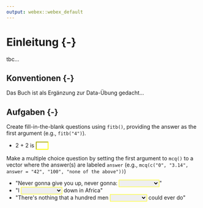 ```yaml
---
output: webex::webex_default
---
```


# Einleitung {-}

tbc...

## Konventionen {-}

Das Buch ist als Ergänzung zur Data-Übung gedacht...

## Aufgaben {-}




<style>
    .solveme { border-color: #FFFF00; }
    .solveme.correct { border-color: #FF3399; }
</style>



Create fill-in-the-blank questions using `fitb()`, providing the answer as the first argument (e.g., `fitb("4")`).

- 2 + 2 is <input class='solveme nospaces' size='1' data-answer='["4"]'/>



Make a multiple choice question by setting the first argument to `mcq()` to a vector where the answer(s) are labeled `answer` (e.g., `mcq(c("0", "3.14", answer = "42", "100", "none of the above"))`)

- "Never gonna give you up, never gonna: <select class='solveme' data-answer='["let you down"]'> <option></option> <option>let you go</option> <option>turn you down</option> <option>run away</option> <option>let you down</option></select>"
- "I <select class='solveme' data-answer='["bless the rains"]'> <option></option> <option>bless the rains</option> <option>guess it rains</option> <option>sense the rain</option></select> down in Africa"
- "There's nothing that a hundred men <select class='solveme' data-answer='["or more"]'> <option></option> <option>on Mars</option> <option>or more</option> <option>named Marv</option></select> could ever do"

